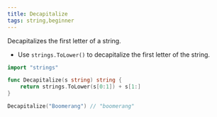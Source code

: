 ```yaml
---
title: Decapitalize
tags: string,beginner
---
```


Decapitalizes the first letter of a string.

- Use `strings.ToLower()` to decapitalize the first letter of the string.

```go
import "strings"

func Decapitalize(s string) string {
	return strings.ToLower(s[0:1]) + s[1:]
}
```

```go
Decapitalize("Boomerang") // "boomerang"
```
